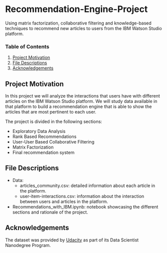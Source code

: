 # Recommendation-Engine-Project
Using matrix factorization, collaborative filtering and knowledge-based techniques to recommend new articles to users from the IBM Watson Studio platform.

### Table of Contents

1. [Project Motivation](#motivation)
2. [File Descriptions](#files)
3. [Acknowledgements](#acknowledgements)

## Project Motivation <a name="motivation"></a>

In this project we will analyze the interactions that users have with different articles on the IBM Watson Studio platform. 
We will study data available in that platform to build a recommendation engine that is able to show the articles that are most pertinent to each user.

The project is divided in the following sections:
- Exploratory Data Analysis
- Rank Based Recommendations
- User-User Based Collaborative Filtering
- Matrix Factorization
- Final recommendation system

## File Descriptions <a name="files"></a>
- Data:
  - articles_community.csv: detailed information about each article in the platform.
  - user-item-interactions.csv: information about the interaction between users and articles in the platform.
- Recommendations_with_IBM.ipynb: notebook showcasing the different sections and rationale of the project.


## Acknowledgements <a name="acknowledgements"></a>
The dataset was provided by [Udacity](https://www.udacity.com/) as part of its Data Scientist Nanodegree Program.

